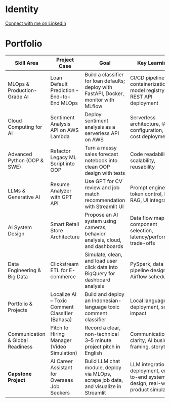 
# Identity
[Connect with me on LinkedIn](https://www.linkedin.com/in/nabihbawazir/)

# Portfolio

| Skill Area                      | Project Case                                          | Goal                                                                                       | Key Learnings                                                                                     |
|---------------------------------|--------------------------------------------------------|--------------------------------------------------------------------------------------------|----------------------------------------------------------------------------------------------------|
| MLOps & Production-Grade AI     | Loan Default Prediction – End-to-End MLOps            | Build a classifier for loan defaults; deploy with FastAPI, Docker, monitor with MLflow    | CI/CD pipeline, containerization, model registry, REST API deployment                             |
| Cloud Computing for AI          | Sentiment Analysis API on AWS Lambda                  | Deploy sentiment analysis as a serverless API on AWS                                       | Serverless architecture, IAM configuration, low-cost deployment                                   |
| Advanced Python (OOP & SWE)     | Refactor Legacy ML Script into OOP                    | Turn a messy sales forecast notebook into clean OOP design with tests                     | Code readability, scalability, reusability                                                         |
| LLMs & Generative AI            | Resume Analyzer with GPT API                          | Use GPT for CV review and job match recommendation with Streamlit UI                      | Prompt engineering, token control, basic RAG, UI integration                                      |
| AI System Design                | Smart Retail Store Architecture                       | Propose an AI system using cameras, behavior analysis, cloud, and dashboards              | Data flow mapping, component selection, latency/performance trade-offs                            |
| Data Engineering & Big Data     | Clickstream ETL for E-commerce                        | Simulate, clean, and load user click data into BigQuery for dashboard analysis            | PySpark, data pipeline design, Airflow scheduling                                                  |
| Portfolio & Projects            | Localize AI – Toxic Comment Classifier (Bahasa)       | Build and deploy an Indonesian-language toxic comment classifier                          | Local language NLP, deployment, social impact                                                      |
| Communication & Global Readiness| Pitch to Hiring Manager (Video Simulation)            | Record a clear, non-technical 3–5 minute project pitch in English                         | Communication clarity, AI business framing, storytelling                                           |
| **Capstone Project**            | AI Career Assistant for Overseas Job Seekers          | Build LLM chat module, deploy via MLOps, scrape job data, and visualize in Streamlit      | LLM integration, deployment, end-to-end system design, real-world product simulation               |

